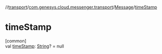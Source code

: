 //[transport](../../../index.md)/[com.genesys.cloud.messenger.transport](../index.md)/[Message](index.md)/[timeStamp](time-stamp.md)

# timeStamp

[common]\
val [timeStamp](time-stamp.md): [String](https://kotlinlang.org/api/latest/jvm/stdlib/kotlin/-string/index.html)? = null
